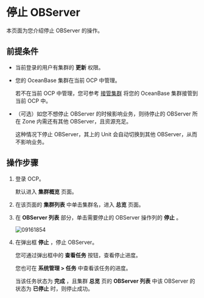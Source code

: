 停止 OBServer
================================

本页面为您介绍停止 OBServer 的操作。

前提条件
-------------------------

* 当前登录的用户有集群的 **更新** 权限。



* 您的 OceanBase 集群在当前 OCP 中管理。

  若不在当前 OCP 中管理，您可参考 [接管集群](../100.takeover-cluster.md) 将您的 OceanBase 集群接管到当前 OCP 中。


* （可选）如您不想停止 OBServer 的时候影响业务，则待停止的 OBServer 所在 Zone 内需还有其他 OBServer，且资源充足。

  这种情况下停止 OBServer，其上的 Unit 会自动切换到其他 OBServer，从而不影响业务。





操作步骤
-------------------------

1. 登录 OCP。

   默认进入 **集群概览** 页面。


2. 在该页面的 **集群列表** 中单击集群名，进入 **总览** 页面。



3. 在 **OBServer 列表** 部分，单击需要停止的 OBServer 操作列的 **停止** 。

   ![09161854](https://help-static-aliyun-doc.aliyuncs.com/assets/img/zh-CN/0160562361/p327411.png)


4. 在弹出框 **停止** ，停止 OBServer。

   您可通过弹出框中的 **查看任务** 按钮，查看停止进度。

   您也可在 **系统管理 \> 任务** 中查看该任务的进度。

   当该任务状态为 **完成** ，且集群 **总览** 页的 **OBServer 列表** 中该 OBServer 的状态为 **已停止** 时，则停止成功。
